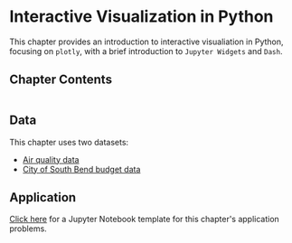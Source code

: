 # Interactive Visualization in Python

This chapter provides an introduction to interactive visualiation in Python, focusing on `plotly`, with a brief introduction to `Jupyter Widgets` and `Dash`.

## Chapter Contents

```{tableofcontents}
```

## Data

This chapter uses two datasets:
- [Air quality data](https://raw.githubusercontent.com/kwaldenphd/more-with-matplotlib/main/data/air_quality_no2.csv)
- [City of South Bend budget data](https://data-southbend.opendata.arcgis.com/search?q=budget)

## Application

[Click here](https://colab.research.google.com/drive/1Oz7GGpg5jqchdPTk7_4IrYKf8EuyDoM-?usp=sharing) for a Jupyter Notebook template for this chapter's application problems.